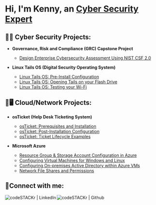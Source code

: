 <h1>Hi, I'm Kenny, an <a href="https://linkedin.com/in/kenny-tran-careers/">Cyber Security Expert</a></h1>

<h2>🔐🛜 Cyber Security Projects:</h2>

- <b>Governance, Risk and Compliance (GRC) Capstone Project</b>
  -  [Design Enterprise Cybersecurity Assessment Using NIST CSF 2.0](https://github.com/ktrantech/GRC)

- <b>Linux Tails OS (Digital Security Operating System)</b>
  - [Linux Tails OS: Pre-Install Configuration](https://github.com/ktrantech/tails-os)
  - [Linux Tails OS: Opening Tails on your Flash Drive](https://github.com/ktrantech/post-install-config)
  - [Linux Tails OS: Testing your Wi-Fi](https://github.com/ktrantech/Wifi-testing)


<h2>📶🖥️ Cloud/Network Projects:</h2>

- <b>osTicket (Help Desk Ticketing System)</b>

  - [osTicket: Prerequisites and Installation](https://github.com/ktrantech/osticket-prereqs)
  - [osTicket: Post-Installation Configuration](https://github.com/ktrantech/post-install-config)
  - [osTicket: Ticket Lifecycle Examples](https://github.com/ktrantech/ostick-lifecycle-example)
- <b>Microsoft Azure</b>
  - [Resource Group & Storage Account Configuration in Azure](https://github.com/ktrantech/azure-intro)
  - [Configuring Virtual Machines for Windows and Linux](https://github.com/ktrantech/creating-vm)
  - [Configuring On-premises Active Directory within Azure VMs](https://github.com/ktrantech/config-ad)
  - [Network File Shares and Permissions](https://github.com/ktrantech/network-file-shares-permissions)
 


 

<h2>🤳Connect with me:</h2>

[<img align="left" alt="codeSTACKr | LinkedIn" src="https://img.icons8.com/doodle/36/000000/linkedin--v2.png"/>][linkedin]
[<img align="left" alt="codeSTACKr | Github"  src="https://img.icons8.com/nolan/36/github.png"/>][github]

[github]: https://https://github.com/ktrantech/ktrantech
[linkedin]: https://www.linkedin.com/in/kenny-tran-careers/



